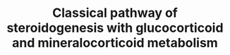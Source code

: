 ---
annotations:
- type: Pathway Ontology
  value: steroid biosynthetic pathway
- type: Pathway Ontology
  value: congenital adrenal hyperplasia pathway
- type: Disease Ontology
  value: pseudohermaphroditism
- type: Pathway Ontology
  value: C19-steroid hormone biosynthetic pathway
- type: Pathway Ontology
  value: apparent mineralocorticoid excess syndrome pathway
- type: Disease Ontology
  value: obsolete apparent mineralocorticoid excess
- type: Disease Ontology
  value: congenital adrenal insufficiency
- type: Pathway Ontology
  value: lipoid congenital adrenal hyperplasia pathway
- type: Disease Ontology
  value: congenital adrenal hyperplasia
- type: Pathway Ontology
  value: C21-steroid hormone biosynthetic pathway
- type: Disease Ontology
  value: cortisone reductase deficiency
- type: Pathway Ontology
  value: glucocorticoid biosynthetic pathway
- type: Pathway Ontology
  value: disease pathway
- type: Disease Ontology
  value: apparent mineralocorticoid excess syndrome
authors:
- ElineSanders
- Ingebude
- DeSl
- IreneHemel
- Egonw
- Fehrhart
- Eweitz
- Finterly
description: The biosynthesis of steroid hormones is a difficult process in which
  Cholesterol is transformed into mineralocorticoids, glucocorticoids and sex hormones
  via a series of hydroxylation, oxidation and reduction steps. To better understand
  the molecular level of sexual organ maturation in humans, the classical pathway
  and the alternative pathway of this process are produced. The pathways produce the
  main steroid hormones in humans, namely Progestogen, Corticosteroids, Androgens
  and Estrogens.  The classical pathway is meant to produce an important steroid called
  Androgen, which is a synthetic steroid hormone that regulates sexual development
  and the maintenance of the male sex organs via binding to androgen receptors. Next
  to the classical pathway of androgen synthesis, alternative pathways are known,
  such as [https://www.wikipathways.org/index.php/Pathway:WP4524].  For more information
  and details about Androgens and the diseases linked with this molecular pathway,
  please visit Chapter 37 of the book of Blau (ISBN 3642403360 (978-3642403361)) .  We
  have recently expanded this pathway with information from the Glucocorticoid and
  Mineralocorticoid Metabolism (previously captured in WP273; overlapping content
  is indicated with double borders for individual datanodes; information previously
  missing is added with dashed borders).  Mineralocorticoid (M) and glucocorticoid
  (G) receptors regulate transcription; either through 11-beta-hydroxysteroid dehydrogenase
  influencing aldosterone specificity on epithelial M-receptors or by modulcation
  of AP-1- and NF-kappa-B-induced transcription through G-receptors. Specifically
  for the first case, aldosterone resistance in an autosomal form (aka pseudohypoaldosteronism)
  is linked to loss-of-function in epithelical Na-channel subunits [http://www.annualreviews.org/doi/abs/10.1146/annurev.med.48.1.231].
last-edited: 2021-11-30
organisms:
- Homo sapiens
redirect_from:
- /index.php/Pathway:WP4523
- /instance/WP4523
schema-jsonld:
- '@context': https://schema.org/
  '@id': https://wikipathways.github.io/pathways/WP4523.html
  '@type': Dataset
  creator:
    '@type': Organization
    name: WikiPathways
  description: The biosynthesis of steroid hormones is a difficult process in which
    Cholesterol is transformed into mineralocorticoids, glucocorticoids and sex hormones
    via a series of hydroxylation, oxidation and reduction steps. To better understand
    the molecular level of sexual organ maturation in humans, the classical pathway
    and the alternative pathway of this process are produced. The pathways produce
    the main steroid hormones in humans, namely Progestogen, Corticosteroids, Androgens
    and Estrogens.  The classical pathway is meant to produce an important steroid
    called Androgen, which is a synthetic steroid hormone that regulates sexual development
    and the maintenance of the male sex organs via binding to androgen receptors.
    Next to the classical pathway of androgen synthesis, alternative pathways are
    known, such as [https://www.wikipathways.org/index.php/Pathway:WP4524].  For more
    information and details about Androgens and the diseases linked with this molecular
    pathway, please visit Chapter 37 of the book of Blau (ISBN 3642403360 (978-3642403361))
    .  We have recently expanded this pathway with information from the Glucocorticoid
    and Mineralocorticoid Metabolism (previously captured in WP273; overlapping content
    is indicated with double borders for individual datanodes; information previously
    missing is added with dashed borders).  Mineralocorticoid (M) and glucocorticoid
    (G) receptors regulate transcription; either through 11-beta-hydroxysteroid dehydrogenase
    influencing aldosterone specificity on epithelial M-receptors or by modulcation
    of AP-1- and NF-kappa-B-induced transcription through G-receptors. Specifically
    for the first case, aldosterone resistance in an autosomal form (aka pseudohypoaldosteronism)
    is linked to loss-of-function in epithelical Na-channel subunits [http://www.annualreviews.org/doi/abs/10.1146/annurev.med.48.1.231].
  keywords:
  - Cytochrome b5
  - Pregnanediol
  - P450c11
  - Androgen Synthesis
  - CYP11B2
  - Oxo-5b-Pregnan-18-al
  - Pregnenolone
  - P450c17
  - 'Cortisone '
  - Cortisol
  - HSD3B1
  - 20b-Hydroxy-
  - Cortolone
  - 'Corticosterone '
  - HSD
  - HSD3B2
  - P450Aro
  - Androstenedione
  - Urocortisone
  - 3a-Hydroxy-
  - -5b-Pregnane-3,11,20-trione
  - CYP11A1
  - POR
  - Aldosterone
  - Oestradiol
  - 11-Deoxycortisol
  - DHEA
  - 3-beta-
  - P450scc
  - 17-hydroxypregnenolone
  - NADPH
  - 5b-Pregnane-3,20-dione
  - 11beta-HSD1
  - 17-beta-HSD3
  - Steroid Hormone Signaling
  - 3B-OH-delta-
  - Pregnane 3,20-dione
  - Testosterone
  - 'Cholesterol '
  - Urocortisol
  - STAR
  - P450c21
  - Glucuronides
  - 11b,17a 21-Trihydroxy-5b
  - Dihydrotestosterone
  - Corticosterone
  - 11b, 21-Dihydroxy-3,20-
  - 3a,11b,21-Trihydroxy-20-
  - 3-Oxo-5b-
  - Cortisone
  - Steroid Dh
  - steroid Dh
  - 3a-OH-5b-Pregnane-20-one
  - 17a,21-Dihydroxy-5b-17a,21-Dihydroxy
  - Progesterone
  - NADP+
  - 5b-Pregnan-18-al
  - H6PD
  - (R)20-hydroxy-
  - 18-hydroxycorticosterone
  - Cholesterol
  - 17-hydroxyprogesterone
  - ' and Metabolism'
  - 5-alpha-Reductase2
  - (11)-Deoxycorticosterone
  - beta-reductase
  - 3-beta-HSD
  - 18-Monooxy
  - 11beta-HSD2
  - Biosynthesis
  - Methyl Oxidase
  license: CC0
  name: Classical pathway of steroidogenesis with glucocorticoid and mineralocorticoid
    metabolism
seo: CreativeWork
title: Classical pathway of steroidogenesis with glucocorticoid and mineralocorticoid
  metabolism
wpid: WP4523
---